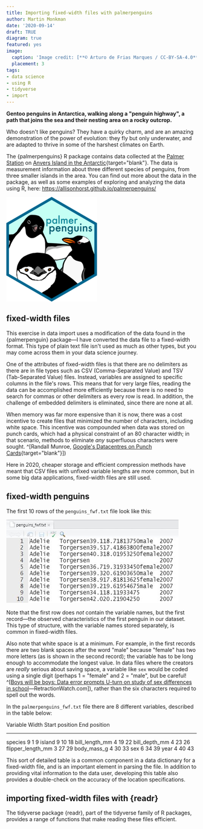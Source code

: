 ```yaml
---
title: Importing fixed-width files with palmerpenguins
author: Martin Monkman
date: '2020-09-14'
draft: TRUE
diagram: true
featured: yes
image:
  caption: 'Image credit: [**© Arturo de Frias Marques / CC-BY-SA-4.0**](https://en.wikipedia.org/wiki/Gentoo_penguin#/media/File:Gentoo_Penguin_AdF.jpg)'
  placement: 3
tags:
- data science
- using R
- tidyverse
- import
---
```


__Gentoo penguins in Antarctica, walking along a "penguin highway", a path that joins the sea and their nesting area on a rocky outcrop.__



Who doesn't like penguins? They have a quirky charm, and are an amazing demonstration of the power of evolution: they fly but only underwater, and are adapted to thrive in some of the harshest climates on Earth.

The {palmerpenguins} R package contains data collected at the [Palmer Station](https://www.usap.gov/videoclipsandmaps/palwebcam.cfm) on [Anvers Island in the Antarctic](https://www.openstreetmap.org/search?query=palmer%20road#map=16/-64.7741/-64.0503){target="blank"}. The data is measurement information about three different species of penguins, from three smaller islands in the area. You can find out more about the data in the package, as well as some examples of exploring and analyzing the data using R, here: https://allisonhorst.github.io/palmerpenguins/ 

![palmerpenguins](logo.png)

## fixed-width files

This exercise in data import uses a modification of the data found in the {palmerpenguin} package—I have converted the data file to a fixed-width format. This type of plain text file isn't used as much as other types, but you may come across them in your data science journey. 

One of the attributes of fixed-width files is that there are no delimiters as there are in file types such as CSV (Comma-Separated Value) and TSV (Tab-Separated Value) files. Instead, variables are assigned to specific columns in the file's rows. This means that for very large files, reading the data can be accomplished more efficiently because there is no need to search for commas or other delimiters as every row is read. In addition, the challenge of embedded delimiters is eliminated, since there are none at all.

When memory was far more expensive than it is now, there was a cost incentive to create files that minimized the number of characters, including white space. This incentive was compounded when data was stored on punch cards, which had a physical constraint of an 80 character width; in that scenario, methods to eliminate _any_ superfluous characters were sought. ^[Randall Munroe, [Google's Datacentres on Punch Cards](https://what-if.xkcd.com/63/){target="blank"}])

Here in 2020, cheaper storage and efficient compression methods have meant that CSV files with unfixed variable lengths are more common, but in some big data applications, fixed-width files are still used.


## fixed-width penguins

The first 10 rows of the `penguins_fwf.txt` file look like this:

![penguins_fwf.txt](penguins_10rows.JPG)

Note that the first row does _not_ contain the variable names, but the first record—the observed characteristics of the first penguin in our dataset. This type of structure, with the variable names stored separately, is common in fixed-width files.

Also note that white space is at a minimum. For example, in the first records there are two blank spaces after the word "male" because "female" has two more letters (as is shown in the second record); the variable has to be long enough to accommodate the longest value. In data files where the creators are _really_ serious about saving space, a variable like `sex` would be coded using a single digit (perhaps 1 = "female" and 2 = "male", but be careful! ^[[Boys will be boys: Data error prompts U-turn on study of sex differences in school](https://retractionwatch.com/2017/10/17/boys-will-boys-data-error-prompts-u-turn-study-sex-differences-school/)—RetractionWatch.com]), rather than the six characters required to spell out the words.


In the `palmerpenguins_fwf.txt` file there are 8 different variables, described in the table below:

Variable           Width   Start position   End position
--------           -----   --------------   ------------
species            9       1                9
island             9       10               18
bill_length_mm     4       19               22
bill_depth_mm      4       23               26
flipper_length_mm  3       27               29
body_mass_g        4       30               33
sex                6       34               39
year               4       40               43

This sort of detailed table is a common component in a data dictionary for a fixed-width file, and is an important element in parsing the file. In addition to providing vital information to the data user, developing this table also provides a double-check on the accuracy of the location specifications.



## importing fixed-width files with {readr} 

The tidyverse package {readr}, part of the tidyverse family of R packages, provides a range of functions that make reading these files efficient.


